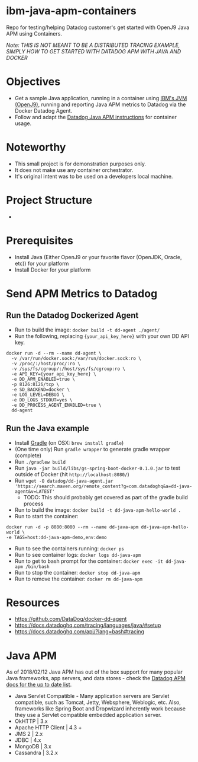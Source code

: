 # ibm-java-apm-containers
Repo for testing/helping Datadog customer's get started with OpenJ9 Java APM using Containers.

_*Note: THIS IS NOT MEANT TO BE A DISTRIBUTED TRACING EXAMPLE, SIMPLY HOW TO GET STARTED WITH DATADOG APM WITH JAVA AND DOCKER*_

# Objectives
- Get a sample Java application, running in a container using [IBM's JVM (OpenJ9)](https://en.wikipedia.org/wiki/OpenJ9), running and reporting Java APM metrics to Datadog via the Docker Datadog Agent.
- Follow and adapt the [Datadog Java APM instructions](https://docs.datadoghq.com/tracing/languages/java/)
for container usage.

# Noteworthy
- This small project is for demonstration purposes only.
- It does not make use any container orchestrator.
- It's original intent was to be used on a developers local machine.

# Project Structure
-

# Prerequisites
- Install Java (Either OpenJ9 or your favorite flavor (OpenJDK, Oracle, etc)) for your platform
- Install Docker for your platform

# Send APM Metrics to Datadog
## Run the Datadog Dockerized Agent
- Run to build the image: `docker build -t dd-agent ./agent/`
- Run the following, replacing `{your_api_key_here}` with your own DD API key.
```
docker run -d --rm --name dd-agent \
  -v /var/run/docker.sock:/var/run/docker.sock:ro \
  -v /proc/:/host/proc/:ro \
  -v /sys/fs/cgroup/:/host/sys/fs/cgroup:ro \
  -e API_KEY={your_api_key_here} \
  -e DD_APM_ENABLED=true \
  -p 8126:8126/tcp \
  -e SD_BACKEND=docker \
  -e LOG_LEVEL=DEBUG \
  -e DD_LOGS_STDOUT=yes \
  -e DD_PROCESS_AGENT_ENABLED=true \
  dd-agent
```

## Run the Java example
- Install [Gradle](https://gradle.org/) (on OSX: `brew install gradle`)
- (One time only) Run `gradle wrapper` to generate gradle wrapper (complete)
- Run `./gradlew build`
- Run `java -jar build/libs/gs-spring-boot-docker-0.1.0.jar` to test outside of Docker (hit `http://localhost:8080/`)
- Run `wget -O datadog/dd-java-agent.jar 'https://search.maven.org/remote_content?g=com.datadoghq&a=dd-java-agent&v=LATEST'`
  - TODO: This should probably get covered as part of the gradle build process
- Run to build the image: `docker build -t dd-java-apm-hello-world .`
- Run to start the container:
```
docker run -d -p 8080:8080 --rm --name dd-java-apm dd-java-apm-hello-world \
-e TAGS=host:dd-java-apm-demo,env:demo
```
- Run to see the containers running: `docker ps`
- Run to see container logs: `docker logs dd-java-apm`
- Run to get to bash prompt for the container: `docker exec -it dd-java-apm /bin/bash`
- Run to stop the container: `docker stop dd-java-apm`
- Run to remove the container: `docker rm dd-java-apm`

# Resources
- https://github.com/DataDog/docker-dd-agent
- https://docs.datadoghq.com/tracing/languages/java/#setup
- https://docs.datadoghq.com/api/?lang=bash#tracing

# Java APM
As of 2018/02/12 Java APM has out of the box support for many popular Java frameworks, app servers, and data stores - check the [Datadog APM docs for the up to date list](https://docs.datadoghq.com/tracing/languages/java/#integrations).
- Java Servlet Compatible - Many application servers are Servlet compatible, such as Tomcat, Jetty, Websphere, Weblogic, etc. Also, frameworks like Spring Boot and Dropwizard inherently work because they use a Servlet compatible embedded application server.
- OkHTTP | 3.x
- Apache HTTP Client | 4.3 +
- JMS 2 | 2.x
- JDBC | 4.x
- MongoDB | 3.x
- Cassandra | 3.2.x
